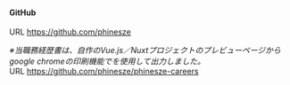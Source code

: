 #### GitHub
URL https://github.com/phinesze

*※当職務経歴書は、自作のVue.js／Nuxtプロジェクトのプレビューページからgoogle chromeの印刷機能でを使用して出力しました。*  
URL https://github.com/phinesze/phinesze-careers

